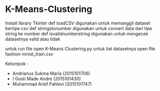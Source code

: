 # K-Means-Clustering

Install library Tkinter
def loadCSV digunakan untuk memanggil dataset bertipe csv
def stringstonumber digunakan untuk convert data dari tipe string ke number
def isvalidnumberstring digunakan untuk mengecek datasetnya valid atau tidak

untuk run file open K-Means Clustering.py
untuk liat datasetnya open file fashion-mnist_train.csv

Kelompok :
- Andrianus Sukma Maria (2015101706)
- I Gusti Made Andre (2015101430)
- Muhammad Arief Fahlevi (2015101747)

